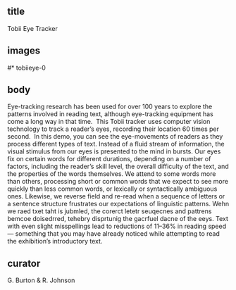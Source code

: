 ## title
Tobii Eye Tracker

## images
#* tobiieye-0

## body
Eye-tracking research has been used for over 100 years to explore the patterns involved in reading text, although eye-tracking equipment has come a long way in that time.  This Tobii tracker uses computer vision technology to track a reader’s eyes, recording their location 60 times per second.  In this demo, you can see the eye-movements of readers as they process different types of text. Instead of a fluid stream of information, the visual stimulus from our eyes is presented to the mind in bursts. Our eyes fix on certain words for different durations, depending on a number of factors, including the reader’s skill level, the overall difficulty of the text, and the properties of the words themselves. We attend to some words more than others, processing short or common words that we expect to see more quickly than less common words, or lexically or syntactically ambiguous ones. Likewise, we reverse field and re-read when a sequence of letters or a sentence structure frustrates our expectations of linguistic patterns. Wehn we raed txet taht is jubmled, the corerct letetr seuqecnes and pattrens bemcoe doisedrred, tehebry disprtunig the gacrfuel dacne of the eeys. Text with even slight misspellings lead to reductions of 11–36% in reading speed — something that you may have already noticed while attempting to read the exhibition’s introductory text. 

## curator
G. Burton & R. Johnson